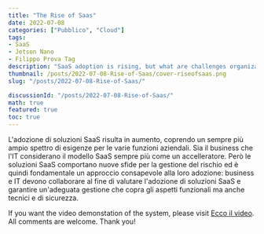 ```yaml
---
title: "The Rise of Saas"
date: 2022-07-08
categories: ["Pubblico", "Cloud"]
tags:
- SaaS
- Jetson Nano
- Filippo Prova Tag
description: "SaaS adoption is rising, but what are challenges organizations need to consider?"
thumbnail: /posts/2022-07-08-Rise-of-Saas/cover-riseofsaas.png
slug: "/posts/2022-07-08-Rise-of-Saas/"

discussionId: "/posts/2022-07-08-Rise-of-Saas/"
math: true
featured: true
toc: true
---
```



L'adozione di soluzioni SaaS risulta in aumento, coprendo un sempre più ampio spettro di esigenze per le varie funzioni aziendali. Sia il business che l'IT considerano il modello SaaS sempre più come un accelleratore. Però le soluzioni SaaS comportano nuove sfide per la gestione del rischio ed è quindi fondamentale un approccio consapevole alla loro adozione: business e IT devono collaborare al fine di valutare l'adozione di soluzioni SaaS e garantire un'adeguata gestione che copra gli aspetti funzionali ma anche tecnici e di sicurezza.

If you want the video demonstation of the system, please visit [Ecco il video](https://owncloud.imolinfo.it/index.php/login?redirect_url=/index.php/f/1330928). All comments are welcome. Thank you!

